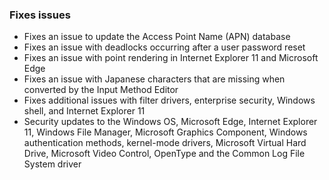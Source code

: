 ### Fixes issues
- Fixes an issue to update the Access Point Name (APN) database
- Fixes an issue with deadlocks occurring after a user password reset
- Fixes an issue with point rendering in Internet Explorer 11 and Microsoft Edge
- Fixes an issue with Japanese characters that are missing when converted by the Input Method Editor
- Fixes additional issues with filter drivers, enterprise security, Windows shell, and Internet Explorer 11
- Security updates to the Windows OS, Microsoft Edge, Internet Explorer 11, Windows File Manager, Microsoft Graphics Component, Windows authentication methods, kernel-mode drivers, Microsoft Virtual Hard Drive, Microsoft Video Control, OpenType and the Common Log File System driver